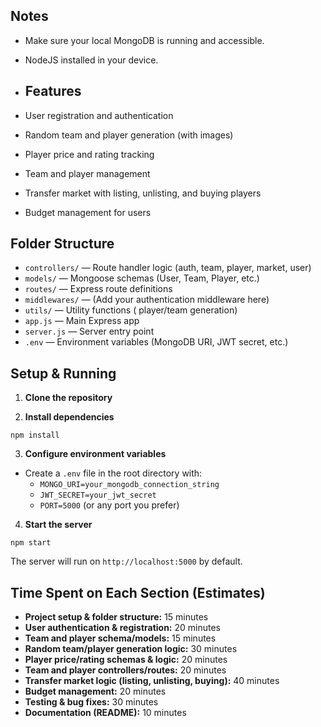 ## Notes

- Make sure your local MongoDB is running and accessible.
- NodeJS installed in your device. 

- ## Features

- User registration and authentication
- Random team and player generation (with images)
- Player price and rating tracking
- Team and player management
- Transfer market with listing, unlisting, and buying players
- Budget management for users

## Folder Structure

- `controllers/` — Route handler logic (auth, team, player, market, user)
- `models/` — Mongoose schemas (User, Team, Player, etc.)
- `routes/` — Express route definitions
- `middlewares/` — (Add your authentication middleware here)
- `utils/` — Utility functions ( player/team generation)
- `app.js` — Main Express app
- `server.js` — Server entry point
- `.env` — Environment variables (MongoDB URI, JWT secret, etc.)

## Setup & Running

1. **Clone the repository**

2. **Install dependencies**

```
npm install
```

3. **Configure environment variables**

- Create a `.env` file in the root directory with:
  - `MONGO_URI=your_mongodb_connection_string`
  - `JWT_SECRET=your_jwt_secret`
  - `PORT=5000` (or any port you prefer)

4. **Start the server**

```
npm start
```

The server will run on `http://localhost:5000` by default.


## Time Spent on Each Section (Estimates)

- **Project setup & folder structure:** 15 minutes
- **User authentication & registration:** 20 minutes
- **Team and player schema/models:** 15 minutes
- **Random team/player generation logic:** 30 minutes
- **Player price/rating schemas & logic:** 20 minutes
- **Team and player controllers/routes:** 20 minutes
- **Transfer market logic (listing, unlisting, buying):** 40 minutes
- **Budget management:** 20 minutes
- **Testing & bug fixes:** 30 minutes
- **Documentation (README):** 10 minutes
